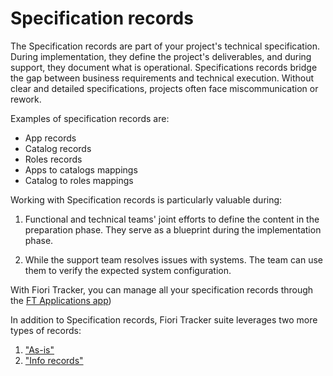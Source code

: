 # Specification records

The Specification records are part of your project's technical specification. During implementation, they define the project's deliverables, and during support, they document what is operational. Specifications records bridge the gap between business requirements and technical execution. Without clear and detailed specifications, projects often face miscommunication or rework.
 
Examples of specification records are:
 
 - App records 
 - Catalog records
 - Roles records
 - Apps to catalogs mappings
 - Catalog to roles mappings

Working with Specification records is particularly valuable during:

1. Functional and technical teams' joint efforts to define the content in the preparation phase. They serve as a blueprint during the implementation phase.

2. While the support team resolves issues with systems. The team can use them to verify the expected system configuration.

With Fiori Tracker, you can manage all your specification records through the [FT Applications app](features/apps.md))

In addition to Specification records, Fiori Tracker suite leverages two more types of records: 

1. ["As-is"](as-is.md)
2. ["Info records"](info-records.md)
